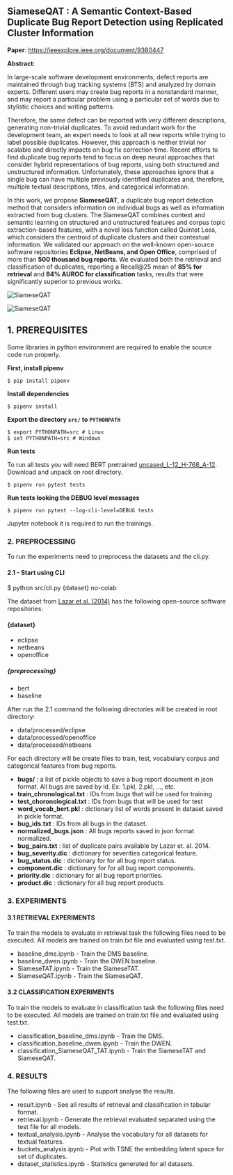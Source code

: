 ## SiameseQAT : A Semantic Context-Based Duplicate Bug Report Detection using Replicated Cluster Information

**Paper**: https://ieeexplore.ieee.org/document/9380447

**Abstract**:

In large-scale software development environments, defect reports are maintained through bug tracking systems (BTS) and analyzed by domain experts. Different users may create bug reports in a nonstandard manner, and may report a particular problem using a particular set of words due to stylistic choices
and writing patterns. 

Therefore, the same defect can be reported with very different descriptions, generating non-trivial duplicates. To avoid redundant work for the development team, an expert needs to look at all new reports while trying to label possible duplicates. However, this approach is neither trivial nor scalable and directly impacts on bug fix correction time. Recent efforts to find duplicate bug reports tend to focus on deep neural approaches that consider hybrid representations of bug reports, using both structured and unstructured information. Unfortunately, these approaches ignore that a single bug can have multiple previously identified
duplicates and, therefore, multiple textual descriptions, titles, and categorical information. 

In this work, we propose **SiameseQAT**, a duplicate bug report detection method that considers information on individual bugs as well as information extracted from bug clusters. The SiameseQAT combines context and semantic learning on structured and unstructured features and corpus topic extraction-based features, with a novel loss function called Quintet Loss, which considers the centroid of duplicate clusters and their contextual information. We validated our approach on the well-known open-source software repositories **Eclipse, NetBeans, and Open Office**, comprised of more than **500 thousand bug reports**. We evaluated both the
retrieval and classification of duplicates, reporting a Recall@25 mean of **85% for retrieval** and **84% AUROC for classification** tasks, results that were significantly superior to previous works.

![SiameseQAT](https://ieeexplore.ieee.org/mediastore_new/IEEE/content/media/6287639/9312710/9380447/rocha4-3066283-small.gif)

![SiameseQAT](https://ieeexplore.ieee.org/mediastore_new/IEEE/content/media/6287639/9312710/9380447/rocha5-3066283-small.gif)


## 1. PREREQUISITES

Some libraries in python environment are required to enable the source code run properly.

**First, install pipenv**

```
$ pip install pipenv
```

**Install dependencies**

```
$ pipenv install
```

**Export the directory ```src/``` to ```PYTHONPATH```**

```
$ export PYTHONPATH=src # Linux
$ set PYTHONPATH=src # Windows
```

**Run tests**

To run all tests you will need BERT pretrained [uncased_L-12_H-768_A-12](https://github.com/google-research/bert/blob/master/README.md). Download and unpack on root directory.

```
$ pipenv run pytest tests
```

**Run tests looking the DEBUG level messages**

```
$ pipenv run pytest --log-cli-level=DEBUG tests
```

Jupyter notebook it is required to run the trainings.


### 2. PREPROCESSING

To run the experiments need to preprocess the datasets and the cli.py.

#### 2.1 - Start using CLI

$ python src/cli.py {dataset} no-colab 

The dataset from [Lazar et al. (2014)](http://alazar.people.ysu.edu/msr14data/) has the following open-source software repositories:

#### {dataset}

- eclipse
- netbeans
- openoffice

##### {preprocessing}

- bert
- baseline

After run the 2.1 command the following directories will be created in root directory:

- data/processed/eclipse
- data/processed/openoffice
- data/processed/netbeans

For each directory will be create files to train, test, vocabulary corpus and categorical features from bug reports.

- **bugs/** : a list of pickle objects to save a bug report document in json format. All bugs are saved by id. Ex: 1.pkl, 2.pkl, ..., etc.
- **train_chronological.txt** : IDs from bugs that will be used for training
- **test_choronological.txt** : IDs from bugs that will be used for test
- **word_vocab_bert.pkl** : dictionary list of words present in dataset saved in pickle format.
- **bug_ids.txt** : IDs from all bugs in the dataset.
- **normalized_bugs.json** : All bugs reports saved in json format normalized.
- **bug_pairs.txt** : list of duplicate pairs available by Lazar et. al. 2014.
- **bug_severity.dic** : dictionary for severities categorical feature.
- **bug_status.dic** : dictionary for for all bug report status.
- **component.dic** : dictionary for for all bug report components.
- **priority.dic** : dictionary for all bug report priorities.
- **product.dic** : dictionary for all bug report products.


### 3. EXPERIMENTS

#### 3.1 RETRIEVAL EXPERIMENTS ##

To train the models to evaluate in retrieval task the following files need to be executed. All models are trained
on train.txt file and evaluated using test.txt.

- baseline_dms.ipynb - Train the DMS baseline.
- baseline_dwen.ipynb - Train the DWEN baseline.
- SiameseTAT.ipynb - Train the SiameseTAT.
- SiameseQAT.ipynb - Train the SiameseQAT.

#### 3.2 CLASSIFICATION EXPERIMENTS

To train the models to evaluate in classification task the following files need to be executed. All models are trained
on train.txt file and evaluated using test.txt.

- classification_baseline_dms.ipynb - Train the DMS.
- classification_baseline_dwen.ipynb -  Train the DWEN.
- classification_SiameseQAT_TAT.ipynb - Train the SiameseTAT and SiameseQAT.

### 4. RESULTS

The following files are used to support analyse the results.

- result.ipynb - See all results of retrieval and classification in tabular format.
- retrieval.ipynb - Generate the retrieval evaluated separated using the test file for all models.
- textual_analysis.ipynb - Analyse the vocabulary for all datasets for textual features.
- buckets_analysis.ipynb - Plot with TSNE the embedding latent space for set of duplicates.
- dataset_statistics.ipynb - Statistics generated for all datasets.
